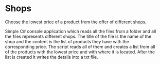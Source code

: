 # Shops
Choose the lowest price of a product from the offer of different shops.


Simple C# console application which reads all the files from a folder and all the files represents different shops. The title of the file is the name of the shop
and the content is the list of products they have with the corresponding price.
The script reads all of them and creates a list from all of the products with the lowest price and with where it is located.
After the list is created it writes the details into a txt file.
